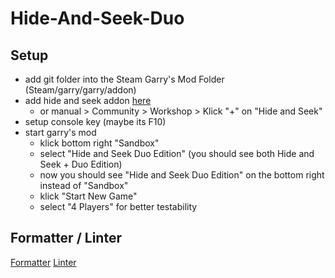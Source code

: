 # Hide-And-Seek-Duo

## Setup

- add git folder into the Steam Garry's Mod Folder (Steam/garry/garry/addon)
- add hide and seek addon [here](https://steamcommunity.com/sharedfiles/filedetails/?id=266512527&searchtext=hide+and+seek)
    - or manual > Community > Workshop > Klick "+" on "Hide and Seek"
- setup console key (maybe its F10)
- start garry's mod
    - klick bottom right "Sandbox"
    - select "Hide and Seek Duo Edition" (you should see both Hide and Seek + Duo Edition)
    - now you should see "Hide and Seek Duo Edition" on the bottom right instead of "Sandbox"
    - klick "Start New Game"
    - select "4 Players" for better testability

## Formatter / Linter
[Formatter](https://github.com/Koihik/LuaFormatter)
[Linter](https://github.com/mpeterv/luacheck)